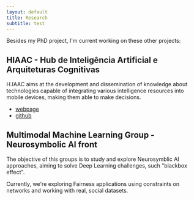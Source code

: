 ```yaml
---
layout: default
title: Research
subtitle: test
---
```


Besides my PhD project, I'm current working on these other projects:

## HIAAC - Hub de Inteligência Artificial e Arquiteturas Cognitivas

H.IAAC aims at the development and dissemination of knowledge about technologies capable of integrating various intelligence resources into mobile devices, making them able to make decisions.

- [webpage](https://hiaac.unicamp.br/)
- [github](https://github.com/H-IAAC)


## Multimodal Machine Learning Group - Neurosymbolic AI front

The objective of this groups is to study and explore Neurosymblic AI approaches, aiming to solve Deep Learning challenges, such "blackbox effect". 

Currently, we're exploring Fairness applications using constraints on networks and working with real, social datasets.